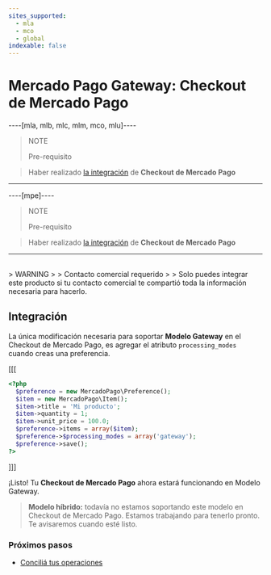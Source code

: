 ```yaml
---
sites_supported:
  - mla
  - mco
  - global
indexable: false
---
```


# Mercado Pago Gateway: Checkout de Mercado Pago
----[mla, mlb, mlc, mlm, mco, mlu]----
> NOTE
>
> Pre-requisito
>

> Haber realizado [la integración](https://www.mercadopago.com.ar/developers/es/guides/payments/web-payment-checkout/introduction) de **Checkout de Mercado Pago**
------------

----[mpe]----
> NOTE
>
> Pre-requisito
>

> Haber realizado [la integración](https://www.mercadopago.com.mx/developers/es/guides/payments/web-checkout/introduction) de **Checkout de Mercado Pago**
------------
</br>
> WARNING
>
> Contacto comercial requerido
>
> Solo puedes integrar este producto si tu contacto comercial te compartió toda la información necesaria para hacerlo.

## Integración

La única modificación necesaria para soportar **Modelo Gateway** en el Checkout de Mercado Pago, es agregar el atributo `processing_modes` cuando creas una preferencia.

[[[
```php
<?php  
  $preference = new MercadoPago\Preference();
  $item = new MercadoPago\Item();
  $item->title = 'Mi producto';
  $item->quantity = 1;
  $item->unit_price = 100.0;
  $preference->items = array($item);
  $preference->$processing_modes = array('gateway');
  $preference->save();
?>
```
]]]

¡Listo! Tu **Checkout de Mercado Pago** ahora estará funcionando en Modelo Gateway.

> **Modelo híbrido:** todavía no estamos soportando este modelo en Checkout de Mercado Pago. Estamos trabajando para tenerlo pronto. Te avisaremos cuando esté listo.

### Próximos pasos

* [Conciliá tus operaciones](https://www.mercadopago.com.ar/developers/es/guides/gateway/general-considerations/reconciliation)
